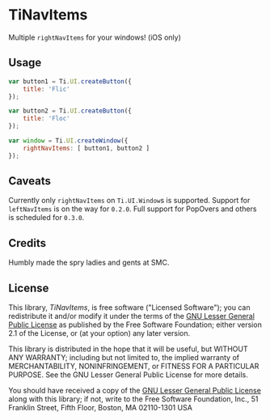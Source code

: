 TiNavItems
==========

Multiple `rightNavItems` for your windows! (iOS only)

Usage
-----

```js
var button1 = Ti.UI.createButton({
	title: 'Flic'
});

var button2 = Ti.UI.createButton({
	title: 'Floc'
});

var window = Ti.UI.createWindow({
	rightNavItems: [ button1, button2 ]
});
```

Caveats
-------

Currently only `rightNavItems` on `Ti.UI.Window`s is supported. Support for `leftNavItems` is on the way for `0.2.0`. Full support for PopOvers and others is scheduled for `0.3.0`.

Credits
-------

Humbly made the spry ladies and gents at SMC.

License
-------

This library, *TiNavItems*, is free software ("Licensed Software"); you can
redistribute it and/or modify it under the terms of the [GNU Lesser General
Public License](http://www.gnu.org/licenses/lgpl-2.1.html) as published by the
Free Software Foundation; either version 2.1 of the License, or (at your
option) any later version.

This library is distributed in the hope that it will be useful, but WITHOUT ANY
WARRANTY; including but not limited to, the implied warranty of MERCHANTABILITY,
NONINFRINGEMENT, or FITNESS FOR A PARTICULAR PURPOSE. See the GNU Lesser General
Public License for more details.

You should have received a copy of the [GNU Lesser General Public
License](http://www.gnu.org/licenses/lgpl-2.1.html) along with this library; if
not, write to the Free Software Foundation, Inc., 51 Franklin Street, Fifth
Floor, Boston, MA 02110-1301 USA
